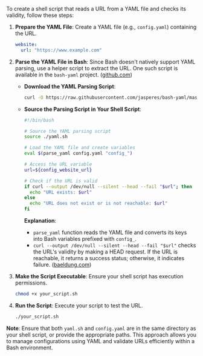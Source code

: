 To create a shell script that reads a URL from a YAML file and checks its validity, follow these steps:

1. **Prepare the YAML File**: Create a YAML file (e.g., `config.yaml`) containing the URL.

   ```yaml
   website:
     url: "https://www.example.com"
   ```

2. **Parse the YAML File in Bash**: Since Bash doesn't natively support YAML parsing, use a helper script to extract the URL. One such script is available in the `bash-yaml` project. ([github.com](https://github.com/jasperes/bash-yaml?utm_source=chatgpt.com))

   - **Download the YAML Parsing Script**:

     ```bash
     curl -O https://raw.githubusercontent.com/jasperes/bash-yaml/master/yaml.sh
     ```

   - **Source the Parsing Script in Your Shell Script**:

     ```bash
     #!/bin/bash

     # Source the YAML parsing script
     source ./yaml.sh

     # Load the YAML file and create variables
     eval $(parse_yaml config.yaml "config_")

     # Access the URL variable
     url=${config_website_url}

     # Check if the URL is valid
     if curl --output /dev/null --silent --head --fail "$url"; then
       echo "URL exists: $url"
     else
       echo "URL does not exist or is not reachable: $url"
     fi
     ```

     **Explanation**:
     - `parse_yaml` function reads the YAML file and converts its keys into Bash variables prefixed with `config_`.
     - `curl --output /dev/null --silent --head --fail "$url"` checks the URL's validity by making a HEAD request. If the URL is reachable, it returns a success status; otherwise, it indicates failure. ([baeldung.com](https://www.baeldung.com/linux/shell-check-url-validity?utm_source=chatgpt.com))

3. **Make the Script Executable**: Ensure your shell script has execution permissions.

   ```bash
   chmod +x your_script.sh
   ```

4. **Run the Script**: Execute your script to test the URL.

   ```bash
   ./your_script.sh
   ```

**Note**: Ensure that both `yaml.sh` and `config.yaml` are in the same directory as your shell script, or provide the appropriate paths. This approach allows you to manage configurations using YAML and validate URLs efficiently within a Bash environment. 
